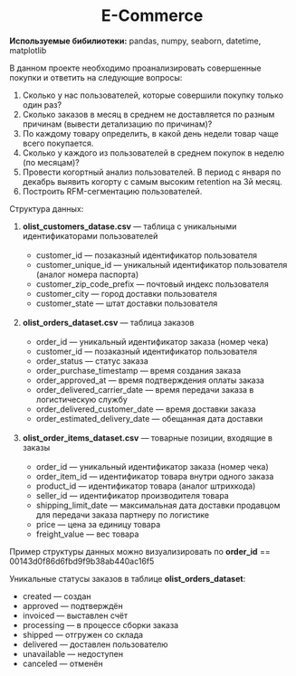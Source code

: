 <h1 align='center'>E-Commerce</h1>

<b>Используемые бибилиотеки:</b> pandas, numpy, seaborn, datetime, matplotlib

В данном проекте необходимо проанализировать совершенные покупки и ответить на следующие вопросы:
<ol>
  <li>Сколько у нас пользователей, которые совершили покупку только один раз? </li>
  <li>Сколько заказов в месяц в среднем не доставляется по разным причинам (вывести детализацию по причинам)? </li>
  <li>По каждому товару определить, в какой день недели товар чаще всего покупается. </li>
  <li>Сколько у каждого из пользователей в среднем покупок в неделю (по месяцам)? </li>
  <li>Провести когортный анализ пользователей. В период с января по декабрь выявить когорту с самым высоким retention на 3й месяц. </li>
  <li>Построить RFM-сегментацию пользователей. </li>
</ol>

Структура данных:
<ol>
  <li><b>olist_customers_datase.csv</b> — таблица с уникальными идентификаторами пользователей
    <ul><br>
      <li>customer_id — позаказный идентификатор пользователя</li>
      <li>customer_unique_id — уникальный идентификатор пользователя (аналог номера паспорта)</li>
      <li>customer_zip_code_prefix — почтовый индекс пользователя</li>
      <li>customer_city — город доставки пользователя</li>
      <li>customer_state — штат доставки пользователя</li>
    </ul></li>
  <br>
  <li><b>olist_orders_dataset.csv</b> — таблица заказов
    <ul><br>
      <li>order_id — уникальный идентификатор заказа (номер чека)</li>
      <li>customer_id — позаказный идентификатор пользователя</li>
      <li>order_status — статус заказа</li>
      <li>order_purchase_timestamp — время создания заказа</li>
      <li>order_approved_at — время подтверждения оплаты заказа</li>
      <li>order_delivered_carrier_date — время передачи заказа в логистическую службу</li>
      <li>order_delivered_customer_date — время доставки заказа</li>
      <li>order_estimated_delivery_date — обещанная дата доставки</li>
    </ul></li>
  <br>
  <li><b>olist_order_items_dataset.csv</b> —  товарные позиции, входящие в заказы
    <ul><br>
      <li>order_id — уникальный идентификатор заказа (номер чека)</li>
      <li>order_item_id — идентификатор товара внутри одного заказа</li>
      <li>product_id — идентификатор товара (аналог штрихкода)</li>
      <li>seller_id — идентификатор производителя товара</li>
      <li>shipping_limit_date — максимальная дата доставки продавцом для передачи заказа партнеру по логистике</li>
      <li>price — цена за единицу товара</li>
      <li>freight_value — вес товара</li>
    </ul></li>
</ol>

Пример структуры данных можно визуализировать по <b>order_id</b> == 00143d0f86d6fbd9f9b38ab440ac16f5

Уникальные статусы заказов в таблице <b>olist_orders_dataset</b>:
<ul>
  <li>created — создан</li>
  <li>approved — подтверждён</li>
  <li>invoiced — выставлен счёт</li>
  <li>processing — в процессе сборки заказа</li>
  <li>shipped — отгружен со склада</li>
  <li>delivered — доставлен пользователю</li>
  <li>unavailable — недоступен</li>
  <li>canceled — отменён</li>
</ul>
